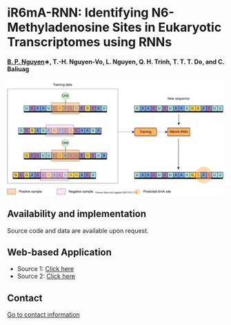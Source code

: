 # iR6mA-RNN: Identifying N6-Methyladenosine Sites in Eukaryotic Transcriptomes using RNNs


#### [B. P. Nguyen](https://homepages.ecs.vuw.ac.nz/~nguyenb5/about.html)∗, T.-H. Nguyen-Vo, L. Nguyen, Q. H. Trinh, T. T. T. Do, and C. Baliuag 

![alt text](https://github.com/mldlproject/2023-iR6mA-RNN/blob/main/iR6mA_RNN_abs.svg)

## Availability and implementation
Source code and data are available upon request. 

## Web-based Application
- Source 1: [Click here](http://124.197.54.240:5005/)
- Source 2: [Click here](http://14.231.233.168:5005/)

## Contact 
[Go to contact information](https://homepages.ecs.vuw.ac.nz/~nguyenb5/contact.html)
